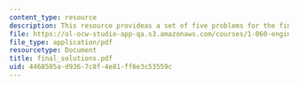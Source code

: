 ```yaml
---
content_type: resource
description: This resource provideas a set of five problems for the final examination.
file: https://ol-ocw-studio-app-qa.s3.amazonaws.com/courses/1-060-engineering-mechanics-ii-spring-2006/4468505ad9367c8f4e81ff6e3c53559c_final_solutions.pdf
file_type: application/pdf
resourcetype: Document
title: final_solutions.pdf
uid: 4468505a-d936-7c8f-4e81-ff6e3c53559c
---
```

